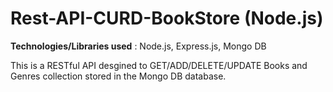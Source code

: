 # Rest-API-CURD-BookStore (Node.js)

**Technologies/Libraries used** : Node.js, Express.js, Mongo DB

This is a RESTful API desgined to GET/ADD/DELETE/UPDATE Books and Genres collection stored in the Mongo DB database.  
